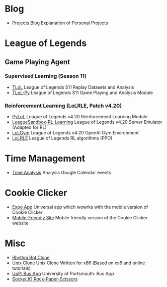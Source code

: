 <!--
**MiscellaneousStuff/MiscellaneousStuff** is a ✨ _special_ ✨ repository because its `README.md` (this file) appears on your GitHub profile.

Here are some ideas to get you started:

- 🔭 I’m currently working on ...
- 🌱 I’m currently learning ...
- 👯 I’m looking to collaborate on ...
- 🤔 I’m looking for help with ...
- 💬 Ask me about ...
- 📫 How to reach me: ...
- 😄 Pronouns: ...
- ⚡ Fun fact: ...
-->

# Blog

* [Projects Blog](https://miscellaneousstuff.github.io/) Explanation of Personal Projects

# League of Legends

## Game Playing Agent

### Supervised Learning (Season 11)

* [TLoL](https://github.com/MiscellaneousStuff/tlol) League of Legends S11 Replay Datasets and Analysis
* [TLoL-Py](https://github.com/MiscellaneousStuff/tlol-py) League of Legends S11 Game Playing and Analysis Module

### Reinforcement Learning (LoLRLE, Patch v4.20)

* [PyLoL](https://github.com/MiscellaneousStuff/pylol) League of Legends v4.20 Reinforcement Learning Module
* [LeagueSandbox-RL-Learning](https://github.com/MiscellaneousStuff/LeagueSandbox-RL-Learning) League of Legends v4.20 Server Emulator (Adapted for RL)
* [LoLGym](https://github.com/MiscellaneousStuff/lolgym) League of Legends v4.20 OpenAI Gym Environment
* [LoLRLE](https://github.com/MiscellaneousStuff/LoLRLE) League of Legends RL algorithms (PPO)

# Time Management

* [Time Analysis](https://github.com/MiscellaneousStuff/time-analysis) Analysis Google Calendar events

# Cookie Clicker

* [Expo App](https://github.com/MiscellaneousStuff/cookie-clicker-expo) Universal app which wowrks with the mobile version of Cookie Clicker
* [Mobile-Friendly Site](https://github.com/MiscellaneousStuff/cookie_clicker_site) Mobile friendly version of the Cookie Clicker website

# Misc

* [Rhythm Bot Clone](https://github.com/MiscellaneousStuff/tunebot-public)
* [Unix Clone](https://github.com/MiscellaneousStuff/fritter) Unix Clone Written for x86 (Based on xv6 and online tutorials)
* [UoP: Bus App](https://github.com/MiscellaneousStuff/uop-bus-app) University of Portsmouth: Bus App
* [Socket.IO Rock-Paper-Scissors](https://github.com/MiscellaneousStuff/rock-paper-scissors)
